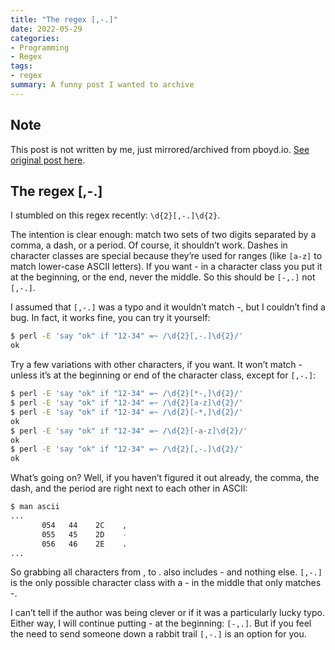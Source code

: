 ```yaml
---
title: "The regex [,-.]"
date: 2022-05-29
categories:
- Programming
- Regex
tags:
- regex
summary: A funny post I wanted to archive
---
```


## Note
This post is not written by me, just mirrored/archived from pboyd.io. [See original post here](https://pboyd.io/posts/comma-dash-dot/).

## The regex [,-.]
I stumbled on this regex recently: `\d{2}[,-.]\d{2}`.

The intention is clear enough: match two sets of two digits separated by a comma, a dash, or a period. Of course, it shouldn’t work. 
Dashes in character classes are special because they’re used for ranges (like `[a-z]` to match lower-case ASCII letters). 
If you want - in a character class you put it at the beginning, or the end, never the middle. So this should be `[-,.]` not `[,-.]`.

I assumed that `[,-.]` was a typo and it wouldn’t match -, but I couldn’t find a bug. In fact, it works fine, you can try it yourself:

```bash
$ perl -E 'say "ok" if "12-34" =~ /\d{2}[,-.]\d{2}/'
ok
```
Try a few variations with other characters, if you want. It won’t match - unless it’s at the beginning or end of the character class, except for `[,-.]`:

```bash
$ perl -E 'say "ok" if "12-34" =~ /\d{2}[*-,]\d{2}/'
$ perl -E 'say "ok" if "12-34" =~ /\d{2}[a-z]\d{2}/'
$ perl -E 'say "ok" if "12-34" =~ /\d{2}[-*,]\d{2}/'
ok
$ perl -E 'say "ok" if "12-34" =~ /\d{2}[-a-z]\d{2}/'
ok
$ perl -E 'say "ok" if "12-34" =~ /\d{2}[,-.]\d{2}/'
ok
```

What’s going on? Well, if you haven’t figured it out already, the comma, the dash, and the period are right next to each other in ASCII:

```bash
$ man ascii
...
       054   44    2C    ,
       055   45    2D    -
       056   46    2E    .
...
```
So grabbing all characters from , to . also includes - and nothing else. `[,-.]` is the only possible character class with a - in the middle that only matches -.

I can’t tell if the author was being clever or if it was a particularly lucky typo. Either way, I will continue putting - at the beginning: `[-,.]`. 
But if you feel the need to send someone down a rabbit trail `[,-.]` is an option for you.
